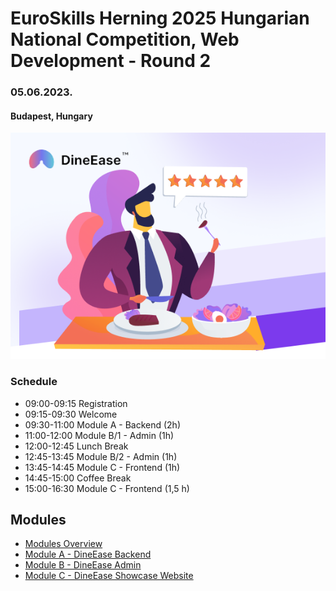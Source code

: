# EuroSkills Herning 2025 Hungarian National Competition, Web Development - Round 2
### 05.06.2023.
#### Budapest, Hungary

![DineEase](assets/images/DineEase.png)

### Schedule
- 09:00-09:15 Registration
- 09:15-09:30 Welcome
- 09:30-11:00 Module A - Backend (2h)
- 11:00-12:00 Module B/1 - Admin (1h)
- 12:00-12:45 Lunch Break
- 12:45-13:45 Module B/2 - Admin (1h)
- 13:45-14:45 Module C - Frontend (1h)
- 14:45-15:00 Coffee Break
- 15:00-16:30 Module C - Frontend (1,5 h)

## Modules
- [Modules Overview](modules-overview.md)
- [Module A - DineEase Backend](module-a.md)
- [Module B - DineEase Admin](module-b.md)
- [Module C - DineEase Showcase Website](module-c.md)




